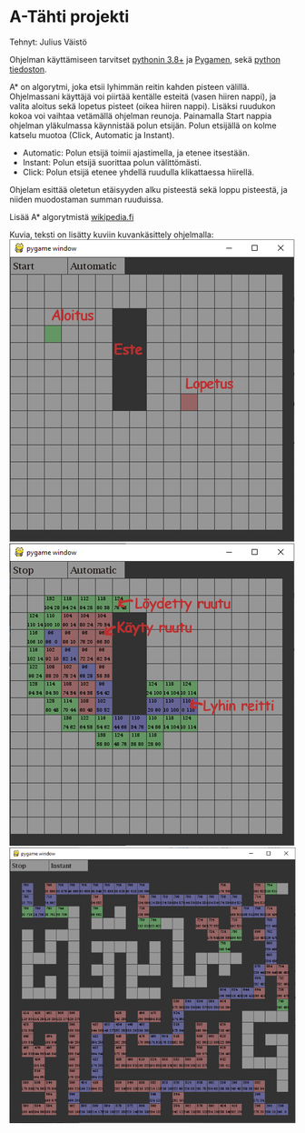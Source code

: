 # A-Tähti projekti
Tehnyt: Julius Väistö

Ohjelman käyttämiseen tarvitset [pythonin 3.8+](https://www.python.org/downloads/) ja [Pygamen](https://www.pygame.org/wiki/GettingStarted), sekä [python tiedoston](a-tahti.py).

A* on algorytmi, joka etsii lyhimmän reitin kahden pisteen välillä. Ohjelmassani käyttäjä voi piirtää kentälle esteitä (vasen hiiren nappi), ja valita aloitus sekä lopetus pisteet (oikea hiiren nappi). Lisäksi ruudukon kokoa voi vaihtaa vetämällä ohjelman reunoja. Painamalla Start nappia ohjelman yläkulmassa käynnistää polun etsijän. Polun etsijällä on kolme katselu muotoa (Click, Automatic ja Instant).  
- Automatic: Polun etsijä toimii ajastimella, ja etenee itsestään.  
- Instant: Polun etsijä suorittaa polun välittömästi.
- Click: Polun etsijä etenee yhdellä ruudulla klikattaessa hiirellä.  

Ohjelam esittää oletetun etäisyyden alku pisteestä sekä loppu pisteestä, ja niiden muodostaman summan ruuduissa. 

Lisää A* algorytmistä [wikipedia.fi](https://en.wikipedia.org/wiki/A*_search_algorithm)

Kuvia, teksti on lisätty kuviin kuvankäsittely ohjelmalla:  
![](Images/python_2020-05-08_11-52-37.png)
![](Images/python_2020-05-08_12-01-38.png)
![](Images/python_2020-05-08_12-15-36.png)
